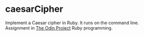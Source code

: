# caesarCipher

Implement a Caesar cipher in Ruby. It runs on the command line. Assignment in [The Odin Project](https://www.theodinproject.com/courses/ruby-programming/lessons/caesar-cipher?ref=lnav) Ruby programming.

